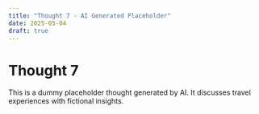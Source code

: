 ```yaml
---
title: "Thought 7 - AI Generated Placeholder"
date: 2025-05-04
draft: true
---
```


# Thought 7

This is a dummy placeholder thought generated by AI. It discusses travel experiences with fictional insights.
